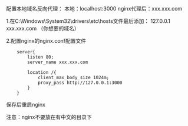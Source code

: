 配置本地域名反向代理：
  本地：localhost:3000
  nginx代理后：xxx.xxx.com
  
1.在C:\Windows\System32\drivers\etc\hosts文件最后添加：
  127.0.0.1 xxx.xxx.com （你想要的域名）
  
2.配置nginx的nginx.conf配置文件

```
	server{
		listen 80;
		server_name xxx.xxx.com
		
		location /{
			client_max_body_size 1024m;
			proxy_pass http://127.0.0.1:3000
		}
	}
```

保存后重启nginx

注意：nginx不要放在有中文的目录下
